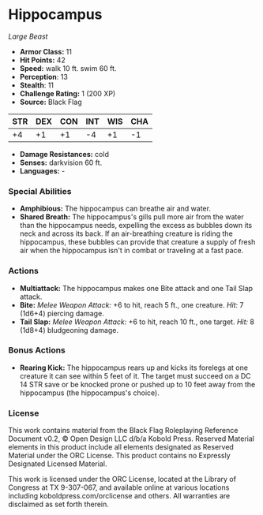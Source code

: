 # Hippocampus

*Large* *Beast*

- **Armor Class:** 11
- **Hit Points:** 42 
- **Speed:** walk 10 ft. swim 60 ft.
- **Perception**: 13
- **Stealth**: 11
- **Challenge Rating:** 1 (200 XP)
- **Source:** Black Flag

| STR | DEX | CON | INT | WIS | CHA |
| --- | --- | --- | --- | --- | --- |
| +4 | +1 | +1 | -4 | +1 | -1 |

- **Damage Resistances:** cold
- **Senses:** darkvision 60 ft.
- **Languages:** -

### Special Abilities

- **Amphibious:** The hippocampus can breathe air and water.
- **Shared Breath:** The hippocampus's gills pull more air from the water than the hippocampus needs, expelling the excess as bubbles down its neck and across its back. If an air-breathing creature is riding the hippocampus, these bubbles can provide that creature a supply of fresh air when the hippocampus isn't in combat or traveling at a fast pace.

### Actions

- **Multiattack:** The hippocampus makes one Bite attack and one Tail Slap attack.
- **Bite:** _Melee Weapon Attack:_ +6 to hit, reach 5 ft., one creature. _Hit:_ 7 (1d6+4) piercing damage.
- **Tail Slap:** _Melee Weapon Attack:_ +6 to hit, reach 10 ft., one target. _Hit:_ 8 (1d8+4) bludgeoning damage.

### Bonus Actions

- **Rearing Kick:** The hippocampus rears up and kicks its forelegs at one creature it can see within 5 feet of it. The target must succeed on a DC 14 STR save or be knocked prone or pushed up to 10 feet away from the hippocampus (the hippocampus's choice).


### License

This work contains material from the Black Flag Roleplaying Reference Document v0.2, © Open Design LLC d/b/a Kobold Press. Reserved Material elements in this product include all elements designated as Reserved Material under the ORC License. This product contains no Expressly Designated Licensed Material.

This work is licensed under the ORC License, located at the Library of Congress at TX 9-307-067, and available online at various locations including koboldpress.com/orclicense and others. All warranties are disclaimed as set forth therein.
